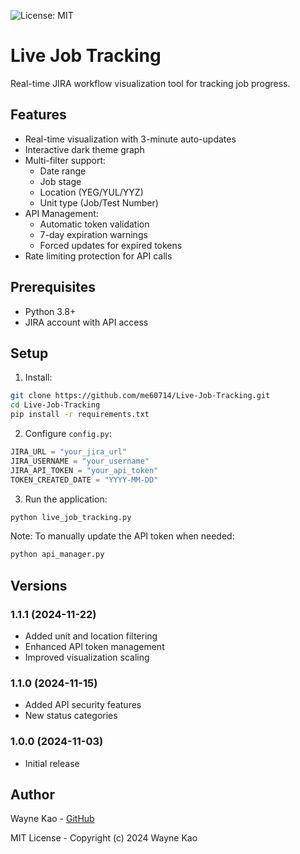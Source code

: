 ![License: MIT](https://img.shields.io/badge/License-MIT-yellow.svg)

# Live Job Tracking

Real-time JIRA workflow visualization tool for tracking job progress.

## Features

- Real-time visualization with 3-minute auto-updates
- Interactive dark theme graph
- Multi-filter support:
  - Date range
  - Job stage
  - Location (YEG/YUL/YYZ)
  - Unit type (Job/Test Number)
- API Management:
  - Automatic token validation
  - 7-day expiration warnings
  - Forced updates for expired tokens
- Rate limiting protection for API calls

## Prerequisites

- Python 3.8+
- JIRA account with API access

## Setup

1. Install:
```bash
git clone https://github.com/me60714/Live-Job-Tracking.git
cd Live-Job-Tracking
pip install -r requirements.txt
```

2. Configure `config.py`:
```python
JIRA_URL = "your_jira_url"
JIRA_USERNAME = "your_username"
JIRA_API_TOKEN = "your_api_token"
TOKEN_CREATED_DATE = "YYYY-MM-DD"
```

3. Run the application:
```bash
python live_job_tracking.py
```

Note: To manually update the API token when needed:
```bash
python api_manager.py
```

## Versions

### 1.1.1 (2024-11-22)
- Added unit and location filtering
- Enhanced API token management
- Improved visualization scaling

### 1.1.0 (2024-11-15)
- Added API security features
- New status categories

### 1.0.0 (2024-11-03)
- Initial release

## Author

Wayne Kao - [GitHub](https://github.com/me60714)

MIT License - Copyright (c) 2024 Wayne Kao
